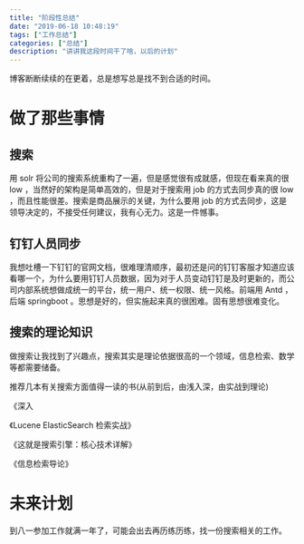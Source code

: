 ```yaml
---
title: "阶段性总结"
date: "2019-06-18 10:48:19"
tags: ["工作总结"]
categories: ["总结"]
description: "讲讲我这段时间干了啥，以后的计划"
---
```


博客断断续续的在更着，总是想写总是找不到合适的时间。

#  做了那些事情

##  搜索

用 solr 将公司的搜索系统重构了一遍，但是感觉很有成就感，但现在看来真的很 low ，当然好的架构是简单高效的，但是对于搜索用 job 的方式去同步真的很 low ，而且性能很差。搜索是商品展示的关键，为什么要用 job 的方式去同步，这是领导决定的，不接受任何建议，我有心无力。这是一件憾事。

## 钉钉人员同步

 我想吐槽一下钉钉的官网文档，很难理清顺序，最初还是问的钉钉客服才知道应该看哪一个，为什么要用钉钉人员数据，因为对于人员变动钉钉是及时更新的，而公司内部系统想做成统一的平台，统一用户、统一权限、统一风格。前端用 Antd ，后端 springboot 。思想是好的，但实施起来真的很困难。固有思想很难变化。

## 搜索的理论知识

做搜索让我找到了兴趣点，搜索其实是理论依据很高的一个领域，信息检索、数学等都需要储备。

推荐几本有关搜索方面值得一读的书(从前到后，由浅入深，由实战到理论)

《深入

《Lucene ElasticSearch 检索实战》

《这就是搜索引擎：核心技术详解》

《信息检索导论》

# 未来计划

到八一参加工作就满一年了，可能会出去再历练历练，找一份搜索相关的工作。